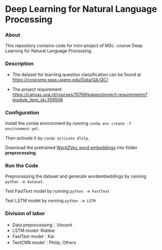 # Deep Learning for Natural Language Processing

### About
This repository contains code for mini-project of MSc. course Deep Learning for Natural Language Processing.

### Description
- The dataset for learning question classification  can be found at
https://cogcomp.seas.upenn.edu/Data/QA/QC/


- The project requirement
https://canvas.uva.nl/courses/10769/pages/project-requirements?module_item_id=359508

### Configuration
Install the conda environment by running `conda env create -f environment.yml`. 

Then activate it by `conda activate dlnlp`.

Download the pretrained [Word2Vec word embeddings](https://drive.google.com/file/d/0B7XkCwpI5KDYNlNUTTlSS21pQmM/edit) into folder **preprocessing**.

### Run the Code
Preprocessing the dataset and generate wordembeddings by running
`python -m dataset`.

Test FastText model by running
`python -m FastText`

Test LSTM model by running
`python -m LSTM`


### Division of labor
- Data preprocessing：Vincent
- LSTM model: Robbie
- FastText model：Kai
- TextCNN model：Philip, Others
